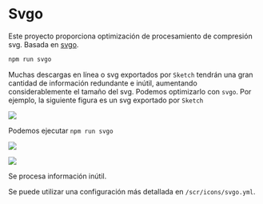 # Svgo <Badge text="v3.9.0+"/>

Este proyecto proporciona optimización de procesamiento de compresión svg. Basada en [svgo](https://github.com/svg/svgo).

```bash
npm run svgo
```

Muchas descargas en línea o svg exportados por `Sketch` tendrán una gran cantidad de información redundante e inútil, aumentando considerablemente el tamaño del svg. Podemos optimizarlo con `svgo`. Por ejemplo, la siguiente figura es un svg exportado por `Sketch`

![](https://gitee.com/panjiachen/gitee-cdn/raw/master/vue-element-admin-site/333edb6b-4b95-42f8-aa60-b8f42e516b52.jpg)

Podemos ejecutar `npm run svgo`

![](https://gitee.com/panjiachen/gitee-cdn/raw/master/vue-element-admin-site/e7b1324e-cd67-4306-aebf-f659bcc433cf.jpg)

![](https://gitee.com/panjiachen/gitee-cdn/raw/master/vue-element-admin-site/006c4bb5-b2d1-447d-a1c9-a912cf5dee47.jpg)

Se procesa información inútil.

Se puede utilizar una configuración más detallada en `/scr/icons/svgo.yml`.
